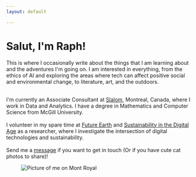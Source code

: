 ```yaml
---
layout: default

---
```

<div>
  <h1> Salut, I'm Raph! </h1>
</div>

<div class = "row">

<div class = "col1">

<p class="col1-text">This is where I occasionally write about the things that I am learning about and the adventures I'm going on. I am interested in everything, from the ethics of AI and exploring the areas where tech can affect positive social and environmental change, to literature, art, and the outdoors.
<br/>
<br/>

I'm currently an Associate Consultant at <a href ="https://www.slalom.com/"> Slalom</a>, Montreal, Canada, where I work in Data and Analytics. I have a degree in Mathematics and Computer Science from McGill University.
<br/>
<br/>
I volunteer in my spare time at <a href = "https://futureearth.org/">Future Earth</a> and <a href= "https://sustainabilitydigitalage.org/" >Sustainability in the Digital Age</a> as a researcher, where I investigate the intersection of digital technologies and sustainability.
<br/>
<br/>
Send me a <a href ="mailto:raphaelletseng@gmail.com">message</a> if you want to get in touch (Or if you have cute cat photos to share)!
</p>
</div>
<div class = "col2">
<figure id = home>
<img id="home-img" src="/assets/img/better-headshot.jpg" alt="Picture of me on Mont Royal">
</figure>
</div>
</div>
<link rel="stylesheet" href="../assets/css/index.css">
